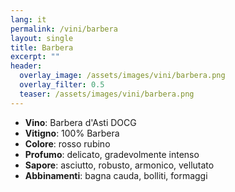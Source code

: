 ```yaml
---
lang: it
permalink: /vini/barbera
layout: single
title: Barbera 
excerpt: ""
header:
  overlay_image: /assets/images/vini/barbera.png
  overlay_filter: 0.5
  teaser: /assets/images/vini/barbera.png
---
```

- **Vino**: Barbera d'Asti DOCG
- **Vitigno**: 100% Barbera
- **Colore**: rosso rubino
- **Profumo**: delicato, gradevolmente intenso 
- **Sapore**: asciutto, robusto, armonico, vellutato
- **Abbinamenti**: bagna cauda, bolliti, formaggi
